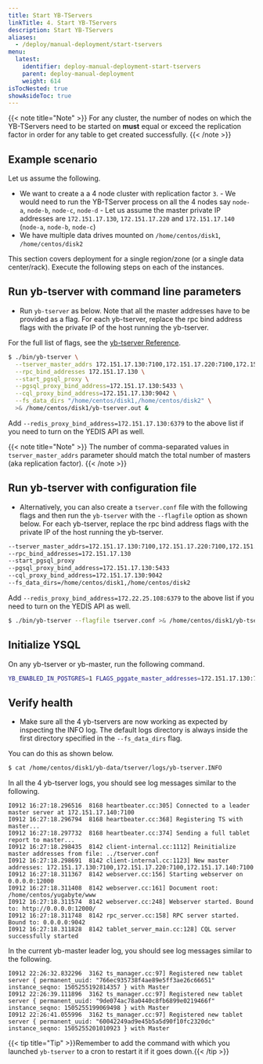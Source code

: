 ```yaml
---
title: Start YB-TServers
linkTitle: 4. Start YB-TServers
description: Start YB-TServers
aliases:
  - /deploy/manual-deployment/start-tservers
menu:
  latest:
    identifier: deploy-manual-deployment-start-tservers
    parent: deploy-manual-deployment
    weight: 614
isTocNested: true
showAsideToc: true
---
```


{{< note title="Note" >}}
For any cluster, the number of nodes on which the YB-TServers need to be started on **must** equal or exceed the replication factor in order for any table to get created successfully.
{{< /note >}}

## Example scenario

Let us assume the following.

- We want to create a a 4 node cluster with replication factor `3`.
      - We would need to run the YB-TServer process on all the 4 nodes say `node-a`, `node-b`, `node-c`, `node-d`
      - Let us assume the master private IP addresses are `172.151.17.130`, `172.151.17.220` and `172.151.17.140` (`node-a`, `node-b`, `node-c`)
- We have multiple data drives mounted on `/home/centos/disk1`, `/home/centos/disk2`

This section covers deployment for a single region/zone (or a single data center/rack). Execute the following steps on each of the instances.

## Run yb-tserver with command line parameters

- Run `yb-tserver` as below. Note that all the master addresses have to be provided as a flag. For each yb-tserver, replace the rpc bind address flags with the private IP of the host running the yb-tserver.

For the full list of flags, see the [yb-tserver Reference](../../../admin/yb-tserver/).

```sh
$ ./bin/yb-tserver \
  --tserver_master_addrs 172.151.17.130:7100,172.151.17.220:7100,172.151.17.140:7100 \
  --rpc_bind_addresses 172.151.17.130 \
  --start_pgsql_proxy \
  --pgsql_proxy_bind_address=172.151.17.130:5433 \
  --cql_proxy_bind_address=172.151.17.130:9042 \
  --fs_data_dirs "/home/centos/disk1,/home/centos/disk2" \
  >& /home/centos/disk1/yb-tserver.out &
```

Add `--redis_proxy_bind_address=172.151.17.130:6379` to the above list if you need to turn on the YEDIS API as well.

{{< note title="Note" >}}
The number of comma-separated values in `tserver_master_addrs` parameter should match the total number of masters (aka replication factor).
{{< /note >}}

## Run yb-tserver with configuration file

- Alternatively, you can also create a `tserver.conf` file with the following flags and then run the `yb-tserver` with the `--flagfile` option as shown below. For each yb-tserver, replace the rpc bind address flags with the private IP of the host running the yb-tserver.

```sh
--tserver_master_addrs=172.151.17.130:7100,172.151.17.220:7100,172.151.17.140:7100
--rpc_bind_addresses=172.151.17.130
--start_pgsql_proxy
--pgsql_proxy_bind_address=172.151.17.130:5433
--cql_proxy_bind_address=172.151.17.130:9042
--fs_data_dirs=/home/centos/disk1,/home/centos/disk2
```

Add `--redis_proxy_bind_address=172.22.25.108:6379` to the above list if you need to turn on the YEDIS API as well.

```sh
$ ./bin/yb-tserver --flagfile tserver.conf >& /home/centos/disk1/yb-tserver.out &
```

## Initialize YSQL

On any yb-tserver or yb-master, run the following command.

```sh
YB_ENABLED_IN_POSTGRES=1 FLAGS_pggate_master_addresses=172.151.17.130:7100,172.151.17.220:7100,172.151.17.140:7100 /home/yugabyte/postgres/bin/initdb -D /tmp/yb_pg_initdb_tmp_data_dir -U postgres
```

## Verify health

- Make sure all the 4 yb-tservers are now working as expected by inspecting the INFO log. The default logs directory is always inside the first directory specified in the `--fs_data_dirs` flag.

You can do this as shown below.

```sh
$ cat /home/centos/disk1/yb-data/tserver/logs/yb-tserver.INFO
```

In all the 4 yb-tserver logs, you should see log messages similar to the following.

```
I0912 16:27:18.296516  8168 heartbeater.cc:305] Connected to a leader master server at 172.151.17.140:7100
I0912 16:27:18.296794  8168 heartbeater.cc:368] Registering TS with master...
I0912 16:27:18.297732  8168 heartbeater.cc:374] Sending a full tablet report to master...
I0912 16:27:18.298435  8142 client-internal.cc:1112] Reinitialize master addresses from file: ../tserver.conf
I0912 16:27:18.298691  8142 client-internal.cc:1123] New master addresses: 172.151.17.130:7100,172.151.17.220:7100,172.151.17.140:7100
I0912 16:27:18.311367  8142 webserver.cc:156] Starting webserver on 0.0.0.0:12000
I0912 16:27:18.311408  8142 webserver.cc:161] Document root: /home/centos/yugabyte/www
I0912 16:27:18.311574  8142 webserver.cc:248] Webserver started. Bound to: http://0.0.0.0:12000/
I0912 16:27:18.311748  8142 rpc_server.cc:158] RPC server started. Bound to: 0.0.0.0:9042
I0912 16:27:18.311828  8142 tablet_server_main.cc:128] CQL server successfully started
```

In the current yb-master leader log, you should see log messages similar to the following.

```
I0912 22:26:32.832296  3162 ts_manager.cc:97] Registered new tablet server { permanent_uuid: "766ec935738f4ae89e5ff3ae26c66651" instance_seqno: 1505255192814357 } with Master
I0912 22:26:39.111896  3162 ts_manager.cc:97] Registered new tablet server { permanent_uuid: "9de074ac78a0440c8fb6899e0219466f" instance_seqno: 1505255199069498 } with Master
I0912 22:26:41.055996  3162 ts_manager.cc:97] Registered new tablet server { permanent_uuid: "60042249ad9e45b5a5d90f10fc2320dc" instance_seqno: 1505255201010923 } with Master
```

{{< tip title="Tip" >}}Remember to add the command with which you launched `yb-tserver` to a cron to restart it if it goes down.{{< /tip >}}<br>
